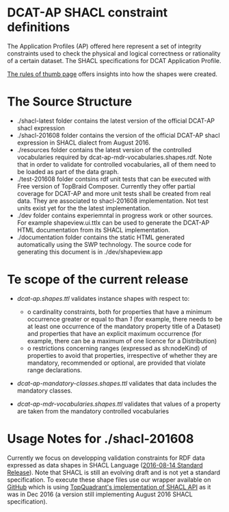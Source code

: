 # DCAT-AP SHACL constraint definitions
The Application Profiles (AP) offered here represent a set of integrity constraints used to check the physical and logical correctness or rationality of a certain dataset. The SHACL specifications for DCAT Application Profile. 

[The rules of thumb page](https://github.com/SEMICeu/dcat-ap_shacl/wiki/Rules-of-Thumb) offers insights into how the shapes were created. 

# The Source Structure

* ./shacl-latest folder contains the latest version of the official DCAT-AP shacl expression
* ./shacl-201608 folder contains the version of the official DCAT-AP shacl expression in SHACL dialect from August 2016. 
* ./resources folder contains the latest version of the controlled vocabularies required by dcat-ap-mdr-vocabularies.shapes.rdf. Note that in order to validate for controlled vocabularies, all of them need to be loaded as part of the data graph.
* ./test-201608 folder contsins rdf unit tests that can be executed with Free version of TopBraid Composer. Currently they offer partial coverage for DCAT-AP and more unit tests shall be created from real data. They are associated to shacl-201608 implementation. Not test units exist yet for the  the latest implementation. 
* ./dev folder contains experiemntal in progress work or other sources. For example shapeview.ui.ttlx can be used to generate the DCAT-AP HTML documentation from its SHACL implementation. 
* ./documentation folder contains the static HTML generated automatically using the SWP technology. The source code for generating this document is in ./dev/shapeview.app

# Te scope of the current release

* *dcat-ap.shapes.ttl* validates instance shapes with respect to:
  * o	cardinality constraints, both for properties that have a minimum occurrence greater or equal to than *1* (for example, there needs to be at least one occurrence of the mandatory property title of a Dataset) and properties that have an explicit maximum occurrence (for example, there can be a maximum of one licence for a Distribution)
  * o	restrictions concerning ranges (expressed as sh:nodeKind) of properties to avoid that properties, irrespective of whether they are mandatory, recommended or optional, are provided that violate range declarations.

* *dcat-ap-mandatory-classes.shapes.ttl* validates that data includes the mandatory classes. 

* *dcat-ap-mdr-vocabularies.shapes.ttl* validates that values of a property are taken from the mandatory controlled vocabularies

# Usage Notes for ./shacl-201608
 Currently we focus on developping validation constraints for RDF data expressed as data shapes in SHACL Language ([2016-08-14 Standard Release](https://www.w3.org/TR/2016/WD-shacl-20160814/)). Note that SHACL is still an evolving draft and is not yet a standard specification. To execute these shape files use our wrapper available on [GitHub](https://github.com/HerbertKoch/shacl-cl) which is using [TopQuadrant's implementation of SHACL API](https://github.com/TopQuadrant/shacl) as it was in Dec 2016 (a version still implementing August 2016 SHACL specification).
